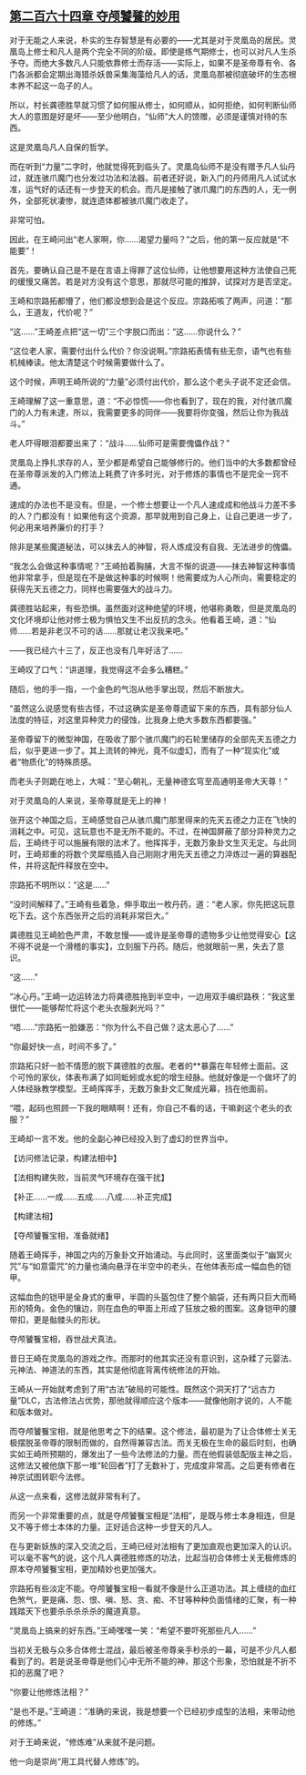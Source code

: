 ## [第二百六十四章 夺颅饕餮的妙用](https://www.xxbiquge.com/11_11207/9176746.html)


  对于无能之人来说，朴实的生存智慧是有必要的——尤其是对于灵凰岛的居民。灵凰岛上修士和凡人是两个完全不同的阶级。即使是练气期修士，也可以对凡人生杀予夺。而绝大多数凡人只能依靠修士而存活——实际上，如果不是圣帝尊有令、各门各派都会定期出海猎杀妖兽采集海藻给凡人的话，灵凰岛那被彻底破坏的生态根本养不起这一岛子的人。

  所以，村长龚德胜早就习惯了如何服从修士，如何顺从，如何拒绝，如何判断仙师大人的意图是好是坏——至少他明白，“仙师”大人的馈赠，必须是谨慎对待的东西。

  这是灵凰岛凡人自保的哲学。

  而在听到“力量”二字时，他就觉得死到临头了。灵凰岛仙师不是没有赠予凡人仙丹过，就连骇爪魔门也分发过功法和法器。前者还好说，新入门的丹师用凡人试试水准，运气好的话还有一步登天的机会。而凡是接触了骇爪魔门的东西的人，无一例外，全部死状凄惨，就连遗体都被骇爪魔门收走了。

  非常可怕。

  因此，在王崎问出“老人家啊，你……渴望力量吗？”之后，他的第一反应就是“不能要”！

  首先，要确认自己是不是在言语上得罪了这位仙师，让他想要用这种方法使自己死的缓慢又痛苦。若是对方没有这个意思，那就尽可能的推辞，试探对方是否坚定。

  王崎和宗路拓都懵了，他们都没想到会是这个反应。宗路拓咳了两声，问道：“那么，王道友，代价呢？”

  “这……”王崎差点把“这一切”三个字脱口而出：“这……你说什么？”

  “这位老人家，需要付出什么代价？你没说啊。”宗路拓表情有些无奈，语气也有些机械棒读。他太清楚这个时候需要做什么了。

  这个时候，声明王崎所说的“力量”必须付出代价，那么这个老头子说不定还会信。

  王崎理解了这一重意思，道：“不必惊慌——你也看到了，现在的我，对付骇爪魔门的人力有未逮，所以，我需要更多的同伴——我要将你变强，然后让你为我战斗。”

  老人吓得眼泪都要出来了：“战斗……仙师可是需要傀儡作战？”

  灵凰岛上挣扎求存的人，至少都是希望自己能够修行的。他们当中的大多数都曾经在圣帝尊派发的入门修法上耗费了许多时光，对于修炼的事情也不是完全一窍不通。

  速成的办法也不是没有。但是，一个修士想要让一个凡人速成成和他战斗力差不多的人？门都没有！如果他有这个资源，那早就用到自己身上，让自己更进一步了，何必用来培养廉价的打手？

  除非是某些魔道秘法，可以抹去人的神智，将人炼成没有自我、无法进步的傀儡。

  “我怎么会做这种事情呢？”王崎拍着胸脯，大言不惭的说道——抹去神智这种事情他非常拿手，但是现在不是做这种事的时候啊！他需要成为人心所向，需要稳定的获得先天五德之力，同样也需要强大的战斗力。

  龚德胜站起来，有些恐惧。虽然面对这种绝望的环境，他堪称勇敢，但是灵凰岛的文化环境却让他对修士极为惧怕又生不出反抗的念头。他看着王崎，道：“仙师……若是非老汉不可的话……那就让老汉我来吧。”

  ——我已经六十三了，反正也没有几年好活了……

  王崎叹了口气：“讲道理，我觉得这不会多么糟糕。”

  随后，他的手一指，一个金色的气泡从他手掌出现，然后不断放大。

  “虽然这么说感觉有些古怪，不过这确实是圣帝尊遗留下来的东西，具有部分仙人法度的特征，对这里异种灵力的侵蚀，比我身上绝大多数东西都要强。”

  圣帝尊留下的微型神国，在吸收了那个骇爪魔门的石轮里储存的全部先天五德之力后，似乎更进一步了。其上流转的神光，竟不似虚幻，而有了一种“现实化”或者“物质化”的特殊质感。

  而老头子则跪在地上，大喊：“至心朝礼，无量神德玄穹至高通明圣帝大天尊！”

  对于灵凰岛的人来说，圣帝尊就是无上的神！

  张开这个神国之后，王崎感觉自己从骇爪魔门那里得来的先天五德之力正在飞快的消耗之中。可见，这玩意也不是无所不能的。不过，在神国屏蔽了部分异种灵力之后，王崎终于可以施展有限的法术了。他挥挥手，无数万象卦文生灭无定。与此同时，王崎郑重的将数个灵犀瓶插入自己刚刚才用先天五德之力淬炼过一遍的算器配件，并将这配件释放在空中。

  宗路拓不明所以：“这是……”

  “没时间解释了。”王崎有些着急，伸手取出一枚丹药，道：“老人家，你先把这玩意吃下去。这个东西张开之后的消耗非常巨大。”

  龚德胜见王崎脸色严肃，不敢怠慢——或许是圣帝尊的遗物多少让他觉得安心【这不得不说是一个滑稽的事实】，立刻服下丹药。随后，他就眼前一黑，失去了意识。

  “这……”

  “冰心丹。”王崎一边运转法力将龚德胜拖到半空中，一边用双手编织路秩：“我这里很忙——能够帮忙将这个老头衣服剥光吗？”

  “唔……”宗路拓一脸嫌恶：“你为什么不自己做？这太恶心了……”

  “你最好快一点，时间不多了。”

  宗路拓只好一脸不情愿的脱下龚德胜的衣服。老者的**暴露在年轻修士面前。这个可怜的家伙，体表布满了如同蚯蚓或水蛇的增生经脉。他就好像是一个做坏了的人体经脉教学模型。王崎挥挥手，无数万象卦文汇聚成光幕，挡在他面前。

  “喂，起码也照顾一下我的眼睛啊！还有，你自己不看的话，干嘛剥这个老头的衣服？”

  王崎却一言不发。他的全副心神已经投入到了虚幻的世界当中。

  【访问修法记录，构建法相中】

  【法相构建失败，当前灵气环境存在强干扰】

  【补正……一成……五成……八成……补正完成】

  【构建法相】

  【夺颅饕餮宝相，准备就绪】

  随着王崎挥手，神国之内的万象卦文开始涌动。与此同时，这里面类似于“幽冥火咒”与“如意雷咒”的力量也涌向悬浮在半空中的老头，在他体表形成一幅血色的铠甲。

  这幅血色的铠甲是全身式的重甲，半圆的头盔包住了整个脑袋，还有两只巨大而畸形的犄角。金色的镶边，则在血色的甲面上形成了狂放之极的图案。这身铠甲的腰带扣，更是骷髅头的形状。

  夺颅饕餮宝相，吞世战犬真法。

  昔日王崎在灵凰岛的游戏之作。而那时的他其实还没有意识到，这杂糅了元婴法、元神法、神道法的东西，其实是他彻底背离传统修法的开始。

  王崎从一开始就考虑到了用“古法”破局的可能性。既然这个洞天打了“远古力量”DLC，古法修法占优势，那他就得顺应这个版本——就像他刚才说的，人不能和版本做对。

  而夺颅饕餮宝相，就是他思考之下的结果。这个修法，最初是为了让合体修士关无极摆脱圣帝尊的限制而做的，自然得兼容古法。而关无极在生命的最后时刻，也确实如王崎所预期的，爆发出了一些今法修法的力量。而在他假装低配版主神之后，这修法又被他旗下那一堆“轮回者”打了无数补丁，完成度非常高。之后更有修者在神京试图转职今法修。

  从这一点来看，这修法就非常有利了。

  而另一个非常重要的点，就是夺颅饕餮宝相是“法相”，是既与修士本身相连，但是又不等于修士本体的力量。正好适合这种一步登天的凡人。

  在与更新妖族的深入交流之后，王崎已经对法相有了更加直观也更加深入的认识。可以毫不客气的说，这个凡人龚德胜修炼的功法，比起当初合体修士关无极修炼的原本夺颅饕餮宝相，更加精妙也更加强大。

  宗路拓有些淡定不能。夺颅饕餮宝相一看就不像是什么正道功法。其上缠绕的血红色煞气，更是痛、怨、恨、嗔、怒、贪、痴、不甘等种种负面情绪的汇聚，有一种践踏天下也要杀杀杀杀杀的魔道真意。

  “灵凰岛上搞来的好东西。”王崎嘿嘿一笑：“希望不要吓死那些凡人……”

  当初关无极与众多合体修士混战，最后被圣帝尊亲手秒杀的一幕，可是不少凡人都看到了的。若是说圣帝尊是他们心中无所不能的神，那这个形象，恐怕就是不折不扣的恶魔了吧？

  “你要让他修炼法相？”

  “是也不是。”王崎道：“准确的来说，我是想要一个已经初步成型的法相，来带动他的修炼。”

  对于王崎来说，“修炼难”从来就不是问题。

  他一向是崇尚“用工具代替人修炼”的。
